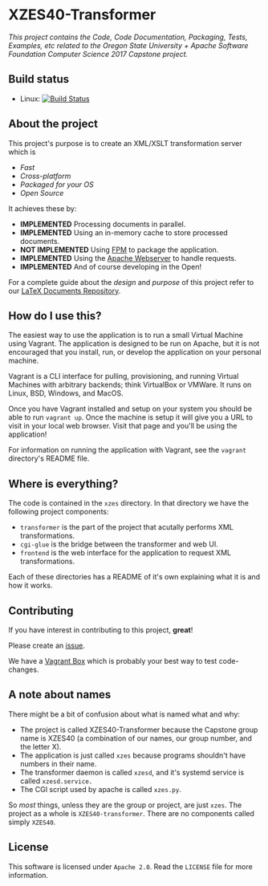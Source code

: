# XZES40-Transformer

*This project contains the Code, Code Documentation, Packaging, Tests, Examples, etc related to the Oregon State University + Apache Software Foundation Computer Science 2017 Capstone project.*

## Build status

- Linux: [![Build Status](https://travis-ci.org/XZES40/XZES40-Transformer.svg?branch=master)](https://travis-ci.org/XZES40/XZES40-Transformer)

## About the project

This project's purpose is to create an XML/XSLT transformation server which is

- *Fast*
- *Cross-platform*
- *Packaged for your OS*
- *Open Source*

It achieves these by:

- **IMPLEMENTED** Processing documents in parallel.
- **IMPLEMENTED** Using an in-memory cache to store processed documents.
- **NOT IMPLEMENTED** Using [FPM][fpm] to package the application.
- **IMPLEMENTED** Using the [Apache Webserver][apache] to handle requests.
- **IMPLEMENTED** And of course developing in the Open!

For a complete guide about the *design* and *purpose* of this project refer to our [LaTeX Documents Repository][capstone-repo].

## How do I use this?

The easiest way to use the application is to run a small Virtual Machine using Vagrant.
The application is designed to be run on Apache, but it is not encouraged that you install, run, or develop the application on your personal machine.

Vagrant is a CLI interface for pulling, provisioning, and running Virtual Machines with arbitrary backends; think VirtualBox or VMWare.
It runs on Linux, BSD, Windows, and MacOS.

Once you have Vagrant installed and setup on your system you should be able to run `vagrant up`.
Once the machine is setup it will give you a URL to visit in your local web browser.
Visit that page and you'll be using the application!

For information on running the application with Vagrant, see the `vagrant` directory's README file.

## Where is everything?

The code is contained in the `xzes` directory.
In that directory we have the following project components:

- `transformer` is the part of the project that acutally performs XML transformations.
- `cgi-glue` is the bridge between the transformer and web UI.
- `frontend` is the web interface for the application to request XML transformations.

Each of these directories has a README of it's own explaining what it is and how it works.

## Contributing

If you have interest in contributing to this project, **great**!

Please create an [issue][issues-url].

We have a [Vagrant Box][vagrant-code] which is probably your best way to test code-changes.

## A note about names

There might be a bit of confusion about what is named what and why:

- The project is called XZES40-Transformer because the Capstone group name is XZES40 (a combination of our names, our group number, and the letter X).
- The application is just called `xzes` because programs shouldn't have numbers in their name.
- The transformer daemon is called `xzesd`, and it's systemd service is called `xzesd.service.`
- The CGI script used by apache is called `xzes.py`.

So *most* things, unless they are the group or project, are just `xzes`.
The project as a whole is `XZES40-transformer`.
There are no components called simply `XZES40`.

## License

This software is licensed under `Apache 2.0`. Read the `LICENSE` file for more information.

[capstone-repo]: /xzes/cs-capstone-project
[issues-url]: /XZES40/XZES40-Transformer/issues
[fpm]: /jordansissel/fpm
[apache]: https://httpd.apache.org/
[vagrant-code]: vagrant/

